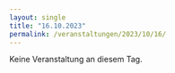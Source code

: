 ```yaml
---
layout: single
title: "16.10.2023"
permalink: /veranstaltungen/2023/10/16/
---
```


Keine Veranstaltung an diesem Tag.
